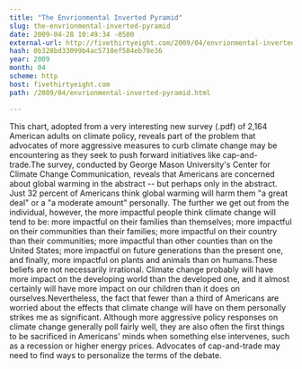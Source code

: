 ```yaml
---
title: "The Envrionmental Inverted Pyramid"
slug: the-envrionmental-inverted-pyramid
date: 2009-04-28 10:49:34 -0500
external-url: http://fivethirtyeight.com/2009/04/envrionmental-inverted-pyramid.html
hash: 0b328bd33099b4ac5710ef584eb78e36
year: 2009
month: 04
scheme: http
host: fivethirtyeight.com
path: /2009/04/envrionmental-inverted-pyramid.html

---
```


This chart, adopted from a very interesting new survey (.pdf) of 2,164 American adults on climate policy, reveals part of the problem that advocates of more aggressive measures to curb climate change may be encountering as they seek to push forward initiatives like cap-and-trade.The survey, conducted by George Mason University's Center for Climate Change Communication, reveals that Americans are concerned about global warming in the abstract -- but perhaps only in the abstract.  Just 32 percent of Americans think global warming will harm them "a great deal" or a "a moderate amount" personally.  The further we get out from the individual, however, the more impactful people think climate change will tend to be: more impactful on their families than themselves; more impactful on their communities than their families; more impactful on their country than their communities; more impactful than other counties than on the United States; more impactful on future generations than the present one, and finally, more impactful on plants and animals than on humans.These beliefs are not necessarily irrational.  Climate change probably will have more impact on the developing world than the developed one, and it almost certainly will have more impact on our children than it does on ourselves.Nevertheless, the fact that fewer than a third of Americans are worried about the effects that climate change will have on them personally strikes me as significant.   Although more aggressive policy responses on climate change generally poll fairly well, they are also often the first things to be sacrificed in Americans' minds when something else intervenes, such as a recession or higher energy prices.  Advocates of cap-and-trade may need to find ways to personalize the terms of the debate.
